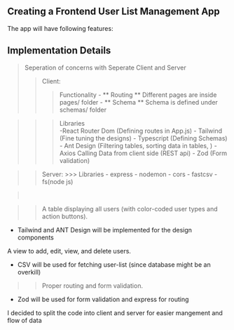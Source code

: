 ## Creating a Frontend User List Management App
The app will have following features: 
## Implementation Details <br/>
> Seperation of concerns with Seperate Client and Server
>> Client:
 >>> Functionality
    - ** Routing **   Different pages are inside pages/ folder
    - ** Schema ** Schema is defined under schemas/ folder

 >>> Libraries   
    -React Router Dom (Defining routes in App.js)
    - Tailwind (Fine tuning the designs)
    - Typescript (Defining Schemas)
    - Ant Design (Filtering tables, sorting data in tables, )
    - Axios Calling Data from client side (REST api)
    - Zod (Form validation)

>> Server:
    >>> Libraries 
    - express 
    - nodemon
    - cors
    - fastcsv
    - fs(node js)

> <br/>

>> A table displaying all users (with color-coded user types and action buttons).
- Tailwind and ANT Design will be implemented for the design components


A view to add, edit, view, and delete users.
- CSV will be used for fetching user-list (since database might be an overkill) 

>> Proper routing and form validation.
- Zod will be used for form validation and express for routing

I decided to split the code into client and server for easier mangement and flow of data

